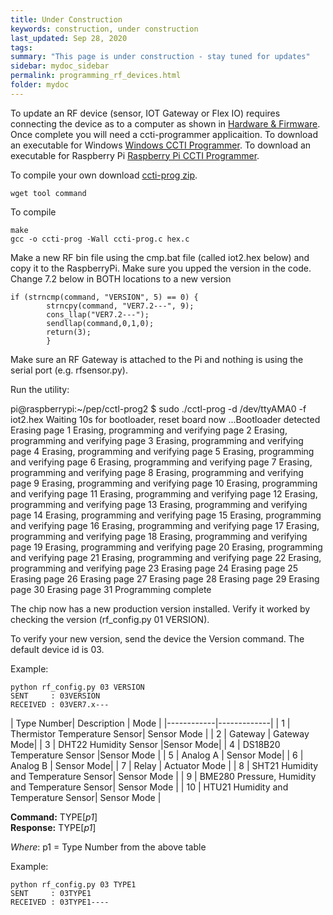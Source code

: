 ```yaml
---
title: Under Construction
keywords: construction, under construction
last_updated: Sep 28, 2020
tags:
summary: "This page is under construction - stay tuned for updates"
sidebar: mydoc_sidebar
permalink: programming_rf_devices.html
folder: mydoc
---
```


To update an RF device (sensor, IOT Gateway or Flex IO) requires connecting the device as to a computer as shown in [Hardware & Firmware](hardware_and_firmware.html).
Once complete you will need a ccti-programmer applicaition.
To download an executable for Windows [Windows CCTI Programmer](link_to_programmer).
To download an executable for Raspberry Pi [Raspberry Pi CCTI Programmer](link_to_programmer).

To compile your own download [ccti-prog zip](ccti-prog.zip).
```
wget tool command
```
To compile
```
make
gcc -o ccti-prog -Wall ccti-prog.c hex.c
```
Make a new RF bin file using the cmp.bat file (called iot2.hex below) and copy it to the RaspberryPi. Make sure you upped the version in the code. Change 7.2 below in BOTH locations to a new version

```
if (strncmp(command, "VERSION", 5) == 0) {
        strncpy(command, "VER7.2---", 9);
        cons_llap("VER7.2---");
        sendllap(command,0,1,0);
        return(3);
        }
```

Make sure an RF Gateway is attached to the Pi and nothing is using the serial port (e.g. rfsensor.py).

Run the utility:

pi@raspberrypi:~/pep/cctl-prog2 $ sudo ./cctl-prog  -d /dev/ttyAMA0 -f iot2.hex
Waiting 10s for bootloader, reset board now
...Bootloader detected
Erasing page 1
Erasing, programming and verifying page 2
Erasing, programming and verifying page 3
Erasing, programming and verifying page 4
Erasing, programming and verifying page 5
Erasing, programming and verifying page 6
Erasing, programming and verifying page 7
Erasing, programming and verifying page 8
Erasing, programming and verifying page 9
Erasing, programming and verifying page 10
Erasing, programming and verifying page 11
Erasing, programming and verifying page 12
Erasing, programming and verifying page 13
Erasing, programming and verifying page 14
Erasing, programming and verifying page 15
Erasing, programming and verifying page 16
Erasing, programming and verifying page 17
Erasing, programming and verifying page 18
Erasing, programming and verifying page 19
Erasing, programming and verifying page 20
Erasing, programming and verifying page 21
Erasing, programming and verifying page 22
Erasing, programming and verifying page 23
Erasing page 24
Erasing page 25
Erasing page 26
Erasing page 27
Erasing page 28
Erasing page 29
Erasing page 30
Erasing page 31
Programming complete

The chip now has a new production version installed. Verify it worked by checking the version (rf_config.py 01 VERSION).

To verify your new version, send the device the Version command.
The default device id is 03.

Example:

```
python rf_config.py 03 VERSION
SENT     : 03VERSION
RECEIVED : 03VER7.x---
```


| Type Number| Description | Mode |
|------------|-------------|
| 1  | Thermistor Temperature Sensor| Sensor Mode |
| 2  | Gateway | Gateway Mode|
| 3  | DHT22 Humidity Sensor |Sensor Mode|
| 4  | DS18B20 Temperature Sensor |Sensor Mode |
| 5  | Analog A | Sensor Mode|
| 6  | Analog B | Sensor Mode|
| 7  | Relay | Actuator Mode |
| 8  | SHT21 Humidity and Temperature Sensor| Sensor Mode |
| 9  | BME280 Pressure, Humidity and Temperature Sensor| Sensor Mode |
| 10 | HTU21 Humidity and Temperature Sensor| Sensor Mode |


**Command:** TYPE[*p1*] <br>
**Response:** TYPE[*p1*]

*Where*: p1 = Type Number from the above table

Example:

```
python rf_config.py 03 TYPE1
SENT     : 03TYPE1
RECEIVED : 03TYPE1----
```



